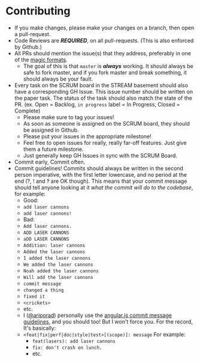 # Contributing

* If you make changes, please make your changes on a branch, then open a pull-request.
* Code Reviews are ***REQUIRED***, on all pull-requests. (This is also enforced by Github.)
* All PRs should mention the issue(s) that they address, preferably in one of the [magic formats][].
    * The goal of this is that `master` is ***always*** working. It should always be safe to fork
      master, and if you fork master and break something, it should always be your fault.
* Every task on the SCRUM board in the STREAM basement should also have a corresponding GH Issue.
  This issue number should be written on the paper task. The status of the task should also match
  the state of the PR. (ex. Open = Backlog, `in progress` label = In Progress, Closed = Complete)
    * Please make sure to tag your issues!
    * As soon as someone is assigned on the SCRUM board, they should be assigned in Github.
    * Please put your issues in the appropriate milestone!
	* Feel free to open issues for really, really far-off features. Just give them a future milestone.
    * Just generally keep GH Issues in sync with the SCRUM Board.
* Commit early, Commit often.
* Commit guidelines! Commits should always be written in the second person imperative, with the first
  letter lowercase, and no period at the end (?, ! and &#8253; are OK though). This means that your
  commit message should tell anyone looking at it _what the commit will do to the codebase_, for
  example:
    * Good:
	* `add laser cannons`
	* `add laser cannons!`
    * Bad:
	* `Add laser cannons.`
	* `ADD LASER CANNONS`
	* `aDD LASER CANNONS`
	* `Addition: laser cannons`
	* `Added the laser cannons`
	* `I added the laser cannons`
	* `We added the laser cannons`
	* `Noah added the laser cannons`
	* `Will add the laser cannons`
	* `commit message`
	* `changed a thing`
	* `fixed it`
	* `<crickets>`
	* etc.
    * I ([@ariporad][]) personally use the [angular.js commit message guidelines][ang-cmg], and you
      should too! But I won't force you. For the record, It's basically:
	* `<feat|fix|perf|doc|style|test>[(scope)]: message` For example:
	    * `feat(lasers): add laser cannons`
	    * `fix: don't crash on lunch.`
	    * etc.


[@ariporad]: https://github.com/ariporad "@ariporad"
[ang-cmg]: https://github.com/angular/angular.js/blob/master/CONTRIBUTING.md#commit
[magic formats]: https://github.com/blog/1506-closing-issues-via-pull-requests
